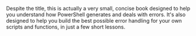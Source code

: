 Despite the title, this is actually a very small, concise book designed to help you understand how PowerShell generates and deals with errors. It's also designed to help you build the best possible error handling for your own scripts and functions, in just a few short lessons.